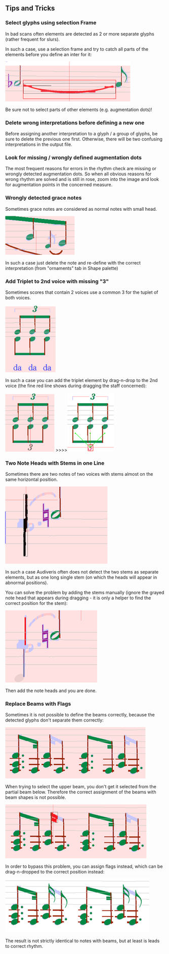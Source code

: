 ## Tips and Tricks

### Select glyphs using selection Frame

In bad scans often elements are detected as 2 or more separate glyphs (rather frequent for slurs).

In such a case, use a selection frame and try to catch all parts of the elements before you define
an inter for it:

![](../assets/selection_frame.png)

Be sure not to select parts of other elements (e.g. augmentation dots)!

### Delete wrong interpretations before defining a new one

Before assigning another interpretation to a glyph / a group of glyphs, be sure to delete
the previous one first.
Otherwise, there will be two confusing interpretations in the output file.

### Look for missing / wrongly defined augmentation dots

The most frequent reasons for errors in the rhythm check are missing or wrongly detected
augmentation dots.
So when all obvious reasons for wrong rhythm are solved and is still in rose, zoom into the image
and look for augmentation points in the concerned measure.

### Wrongly detected grace notes

Sometimes grace notes are considered as normal notes with small head.

![](../assets/wrong_grace_note.png)

In such a case just delete the note and re-define with the correct interpretation
(from "ornaments" tab in Shape palette)

### Add Triplet to 2nd voice with missing "3"

Sometimes scores that contain 2 voices use a common 3 for the tuplet of both voices.

![](../assets/triplet_with_missing_3.png)

In such a case you can add the triplet element by drag-n-drop to the 2nd voice
(the fine red line shows during dragging the staff concerned):

![](../assets/add_triplet.png) &gt;&gt;&gt;&gt;![](../assets/added_triplet.png)

### Two Note Heads with Stems in one Line

Sometimes there are two notes of two voices with stems almost on the same horizontal position.

![](../assets/two_stems_in_line.png)

In such a case Audiveris often does not detect the two stems as separate elements, but as one long
single stem (on which the heads will appear in abnormal positions).

You can solve the problem by adding the stems manually (ignore the grayed note head that appears
during dragging - it is only a helper to find the correct position for the stem):

![](../assets/add_stems_manually.png)

Then add the note heads and you are done.

### Replace Beams with Flags

Sometimes it is not possible to define the beams correctly, because the detected glyphs
don't separate them correctly:

![](../assets/missing_beams.png)

When trying to select the upper beam, you don't get it selected from the partial beam below.
Therefore the correct assignment of the beams with beam shapes is not possible.

![](../assets/missing_beams_glyph.png)

In order to bypass this problem, you can assign flags instead, which can be drag-n-dropped to
the correct position instead:

![](../assets/missing_beams_flags.png)

The result is not strictly identical to notes with beams, but at least is leads to correct rhythm.
